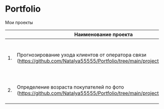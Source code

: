 # Portfolio

Мои проекты

|    | Наименование проекта                | Описание                                                     | Стек                                                         |
| ---| ------------------------------------------------------------ | ------------------------------------------------------------ | ------------------------------------------------------------ |
| 1. |Прогнозирование ухода клиентов от оператора связи (https://github.com/Natalya55555/Portfolio/tree/main/project%20telecom)| Выбор лучшей модели | python, pandas, numpy, sklearn, matplotlib, roc_auc_score,  GridSearchCV, RandomForestClassifier |
| 2. | Определение возраста покупателей по фото (https://github.com/Natalya55555/Portfolio/tree/main/project%20vision)         | Качество обучения нейронной сети |  python, pandas, numpy, tensorflow, matplotlib, keras
